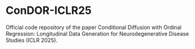 # ConDOR-ICLR25
Official code repository of the paper Conditional Diffusion with Ordinal Regression: Longitudinal Data Generation for Neurodegenerative Disease Studies (ICLR 2025).

